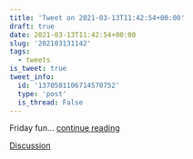 ```yaml
---
title: 'Tweet on 2021-03-13T11:42:54+00:00'
draft: true
date: 2021-03-13T11:42:54+00:00
slug: '202103131142'
tags:
  - tweets
is_tweet: true
tweet_info:
  id: '1370581106714570752'
  type: 'post'
  is_thread: False
---
```




Friday fun... [continue reading](urls[0])

[Discussion](https://x.com/sytelus/status/1370581106714570752)
